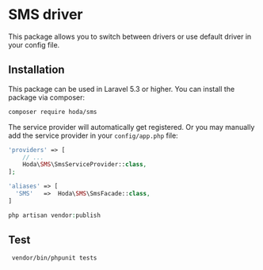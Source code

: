 # SMS driver
This package allows you to switch between drivers or use default driver in your config file.
## Installation

This package can be used in Laravel 5.3 or higher.
You can install the package via composer:

``` bash
composer require hoda/sms
```

The service provider will automatically get registered. Or you may manually add the service provider in your `config/app.php` file:

```php
'providers' => [
    // ...
    Hoda\SMS\SmsServiceProvider::class,
];

'aliases' => [
  'SMS'   =>  Hoda\SMS\SmsFacade::class,
]

php artisan vendor:publish
```

## Test

```
 vendor/bin/phpunit tests
```


